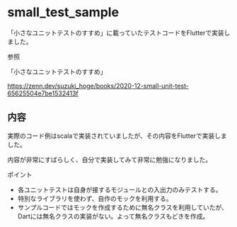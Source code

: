 # small_test_sample

「小さなユニットテストのすすめ」に載っていたテストコードをFlutterで実装しました。

参照

「小さなユニットテストのすすめ」

https://zenn.dev/suzuki_hoge/books/2020-12-small-unit-test-65625504e7be1532413f

## 内容

実際のコード例はscalaで実装されていましたが、その内容をFlutterで実装しました。

内容が非常にすばらしく、自分で実装してみて非常に勉強になりました。

ポイント

- 各ユニットテストは自身が接するモジュールとの入出力のみテストする。
- 特別なライブラリを使わず、自作のモックを利用する。
- サンプルコードではモックを作成するために無名クラスを利用していたが、Dartには無名クラスの実装がない。よって無名クラスもどきを作成。

